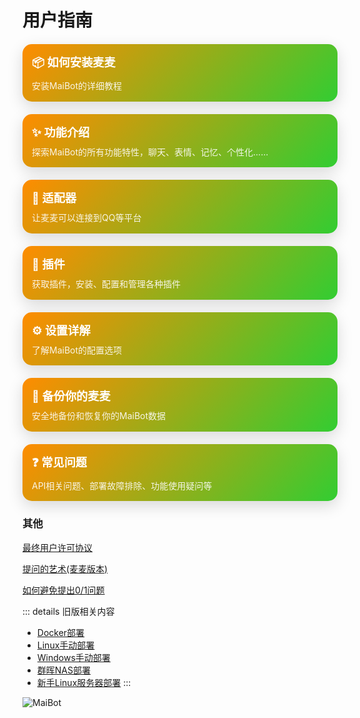 # 用户指南

<style>
.doc-cards {
  display: grid;
  grid-template-columns: repeat(auto-fit, minmax(300px, 1fr));
  gap: 20px;
  margin: 20px 0;
}

.doc-card {
  background: linear-gradient(135deg, #ff8c00 0%, #32cd32 100%);
  border-radius: 15px;
  padding: 15px;
  color: white !important;
  text-decoration: none !important;
  transition: all 0.3s ease;
  box-shadow: 0 8px 25px rgba(0,0,0,0.15);
  position: relative;
  overflow: hidden;
  cursor: pointer;
}

.doc-card:hover {
  transform: translateY(-5px);
  box-shadow: 0 15px 35px rgba(0,0,0,0.2);
}

.doc-card::before {
  content: '';
  position: absolute;
  top: 0;
  left: 0;
  right: 0;
  bottom: 0;
  background: linear-gradient(135deg, #32cd32 0%, #ff8c00 100%);
  opacity: 0;
  transition: opacity 0.3s ease;
  z-index: 1;
}

.doc-card:hover::before {
  opacity: 1;
}

.doc-card-content {
  position: relative;
  z-index: 2;
}

.doc-card a {
  text-decoration: none !important;
  color: inherit !important;
}

.doc-card h3 {
  margin: 0 0 10px 0;
  font-size: 1.3em;
  font-weight: 600;
  color: white;
}

.doc-card p {
  margin: 0;
  opacity: 0.9;
  line-height: 1.4;
  color: white;
}



.section-title {
  font-size: 1.8em;
  margin: 40px 0 20px 0;
  color: #333;
  border-bottom: 3px solid #32cd32;
  padding-bottom: 10px;
}



.avatar-section {
  text-align: center;
  margin: 40px 0;
}

.avatar-section img {
  width: 120px;
  height: 120px;
  border-radius: 50%;
  box-shadow: 0 10px 30px rgba(0,0,0,0.2);
  transition: transform 0.3s ease;
}

.avatar-section img:hover {
  transform: scale(1.1);
}
</style>



<div class="doc-cards">
  <a href="/manual/deployment/" class="doc-card">
    <div class="doc-card-content">
      <h3>📦 如何安装麦麦</h3>
      <p>安装MaiBot的详细教程</p>
    </div>
  </a>
</div>



<div class="doc-cards">
  <a href="/manual/usage/" class="doc-card">
    <div class="doc-card-content">
      <h3>✨ 功能介绍</h3>
      <p>探索MaiBot的所有功能特性，聊天、表情、记忆、个性化......</p>
    </div>
  </a>
</div>

<div class="doc-cards">
  <a href="/manual/adapters/" class="doc-card">
    <div class="doc-card-content">
      <h3>🔗 适配器</h3>
      <p>让麦麦可以连接到QQ等平台</p>
    </div>
  </a>
</div>



<div class="doc-cards">
  <a href="/manual/plugins/" class="doc-card">
    <div class="doc-card-content">
      <h3>🔌 插件</h3>
      <p>获取插件，安装、配置和管理各种插件</p>
    </div>
  </a>
</div>



<div class="doc-cards">
  <a href="/manual/configuration/" class="doc-card">
    <div class="doc-card-content">
      <h3>⚙️ 设置详解</h3>
      <p>了解MaiBot的配置选项</p>
    </div>
  </a>
  
  <a href="/manual/usage/backup" class="doc-card">
    <div class="doc-card-content">
      <h3>💾 备份你的麦麦</h3>
      <p>安全地备份和恢复你的MaiBot数据</p>
    </div>
  </a>
</div>

<div class="doc-cards">
  <a href="/faq/" class="doc-card">
    <div class="doc-card-content">
      <h3>❓ 常见问题</h3>
      <p>API相关问题、部署故障排除、功能使用疑问等</p>
    </div>
  </a>
</div>

### 其他

[最终用户许可协议](/manual/other/EULA)

[提问的艺术(麦麦版本)](/manual/other/ask_art)

[如何避免提出0/1问题](/manual/other/questions-with-yes-or-no-answers)

::: details 旧版相关内容

- [Docker部署](/manual/deployment/old/docker_deploy)
- [Linux手动部署](/manual/deployment/old/manual_deploy_linux)
- [Windows手动部署](/manual/deployment/old/manual_deploy_windows)
- [群晖NAS部署](/manual/deployment/old/synology_deploy)
- [新手Linux服务器部署](/manual/deployment/old/linux_deploy_guide_for_beginners)
:::

![MaiBot](/avatars/MaiM.png)
